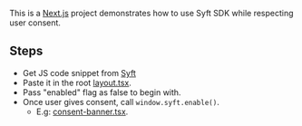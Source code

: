 This is a [Next.js](https://nextjs.org/) project demonstrates how to use Syft SDK while respecting user consent.

## Steps

- Get JS code snippet from [Syft](https://app.syftdata.com/dashboard/settings/snippets)
- Paste it in the root [layout.tsx](./src/app/layout.tsx). 
- Pass "enabled" flag as false to begin with.
- Once user gives consent, call `window.syft.enable()`.
   - E.g: [consent-banner.tsx](./src/app/consent-banner.tsx). 


